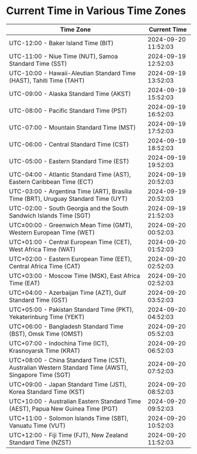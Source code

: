 # Current Time in Various Time Zones

| Time Zone | Current Time |
|-----------|--------------|
| UTC-12:00 - Baker Island Time (BIT) | 2024-09-20 11:52:03 |
| UTC-11:00 - Niue Time (NUT), Samoa Standard Time (SST) | 2024-09-19 12:52:03 |
| UTC-10:00 - Hawaii-Aleutian Standard Time (HAST), Tahiti Time (TAHT) | 2024-09-19 13:52:03 |
| UTC-09:00 - Alaska Standard Time (AKST) | 2024-09-19 15:52:03 |
| UTC-08:00 - Pacific Standard Time (PST) | 2024-09-19 16:52:03 |
| UTC-07:00 - Mountain Standard Time (MST) | 2024-09-19 17:52:03 |
| UTC-06:00 - Central Standard Time (CST) | 2024-09-19 18:52:03 |
| UTC-05:00 - Eastern Standard Time (EST) | 2024-09-19 19:52:03 |
| UTC-04:00 - Atlantic Standard Time (AST), Eastern Caribbean Time (ECT) | 2024-09-19 20:52:03 |
| UTC-03:00 - Argentina Time (ART), Brasília Time (BRT), Uruguay Standard Time (UYT) | 2024-09-19 20:52:03 |
| UTC-02:00 - South Georgia and the South Sandwich Islands Time (SGT) | 2024-09-19 21:52:03 |
| UTC±00:00 - Greenwich Mean Time (GMT), Western European Time (WET) | 2024-09-20 00:52:03 |
| UTC+01:00 - Central European Time (CET), West Africa Time (WAT) | 2024-09-20 01:52:03 |
| UTC+02:00 - Eastern European Time (EET), Central Africa Time (CAT) | 2024-09-20 02:52:03 |
| UTC+03:00 - Moscow Time (MSK), East Africa Time (EAT) | 2024-09-20 02:52:03 |
| UTC+04:00 - Azerbaijan Time (AZT), Gulf Standard Time (GST) | 2024-09-20 03:52:03 |
| UTC+05:00 - Pakistan Standard Time (PKT), Yekaterinburg Time (YEKT) | 2024-09-20 04:52:03 |
| UTC+06:00 - Bangladesh Standard Time (BST), Omsk Time (OMST) | 2024-09-20 05:52:03 |
| UTC+07:00 - Indochina Time (ICT), Krasnoyarsk Time (KRAT) | 2024-09-20 06:52:03 |
| UTC+08:00 - China Standard Time (CST), Australian Western Standard Time (AWST), Singapore Time (SGT) | 2024-09-20 07:52:03 |
| UTC+09:00 - Japan Standard Time (JST), Korea Standard Time (KST) | 2024-09-20 08:52:03 |
| UTC+10:00 - Australian Eastern Standard Time (AEST), Papua New Guinea Time (PGT) | 2024-09-20 09:52:03 |
| UTC+11:00 - Solomon Islands Time (SBT), Vanuatu Time (VUT) | 2024-09-20 10:52:03 |
| UTC+12:00 - Fiji Time (FJT), New Zealand Standard Time (NZST) | 2024-09-20 11:52:03 |
